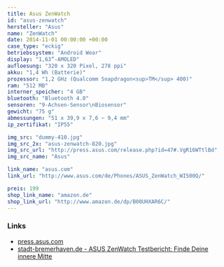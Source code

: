 ```yaml
---
title: Asus ZenWatch
id: "asus-zenwatch"
hersteller: "Asus"
name: "ZenWatch"
date: 2014-11-01 00:00:00 +00:00
case_type: "eckig"
betriebssystem: "Android Wear"
display: "1,63”-AMOLED"
aufloesung: "320 x 320 Pixel, 278 ppi"
akku: "1,4 Wh (Batterie)"
prozessor: "1,2 GHz (Qualcomm Snapdragon<sup>TM</sup> 400)"
ram: "512 MB"
interner_speicher: "4 GB"
bluetooth: "Bluetooth 4.0"
sensoren: "9-Achsen-Sensor\nBiosensor"
gewicht: "75 g"
abmessungen: "51 x 39,9 x 7,6 ~ 9,4 mm"
ip_zertifikat: "IP55"

img_src: "dummy-410.jpg"
img_src_2x: "asus-zenwatch-820.jpg"
img_src_url: "http://press.asus.com/release.php?id=47#.VgR16WTtlBd"
img_src_name: "Asus"

link_name: "asus.com"
link_url: "http://www.asus.com/de/Phones/ASUS_ZenWatch_WI500Q/"

preis: 199
shop_link_name: "amazon.de"
shop_link_url: "http://www.amazon.de/dp/B00UHXAR6C/"
---
```


### Links
* [press.asus.com](http://press.asus.com/release.php?id=47#.VeDdJLztlBc)
* [stadt-bremerhaven.de - ASUS ZenWatch Testbericht: Finde Deine innere Mitte](http://stadt-bremerhaven.de/asus-zenwatch-testbericht-finde/)
